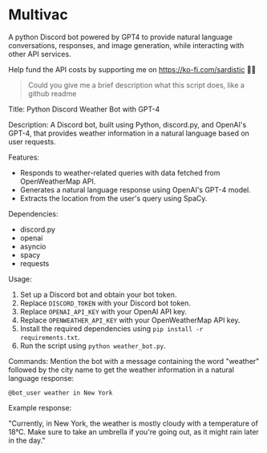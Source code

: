 # Multivac
A python Discord bot powered by GPT4 to provide natural language conversations, responses, and image generation, while interacting with other API services.

Help fund the API costs by supporting me on https://ko-fi.com/sardistic 🍵🤖

>Could you give me a brief description what this script does, like a github readme

Title: Python Discord Weather Bot with GPT-4

Description: A Discord bot, built using Python, discord.py, and OpenAI's GPT-4, that provides weather information in a natural language based on user requests.

Features:
- Responds to weather-related queries with data fetched from OpenWeatherMap API.
- Generates a natural language response using OpenAI's GPT-4 model.
- Extracts the location from the user's query using SpaCy.

Dependencies:
- discord.py
- openai
- asyncio
- spacy
- requests

Usage:
1. Set up a Discord bot and obtain your bot token.
2. Replace `DISCORD_TOKEN` with your Discord bot token.
3. Replace `OPENAI_API_KEY` with your OpenAI API key.
4. Replace `OPENWEATHER_API_KEY` with your OpenWeatherMap API key.
5. Install the required dependencies using `pip install -r requirements.txt`.
6. Run the script using `python weather_bot.py`.

Commands:
Mention the bot with a message containing the word "weather" followed by the city name to get the weather information in a natural language response:

`@bot_user weather in New York`

Example response:

"Currently, in New York, the weather is mostly cloudy with a temperature of 18°C. Make sure to take an umbrella if you're going out, as it might rain later in the day."
